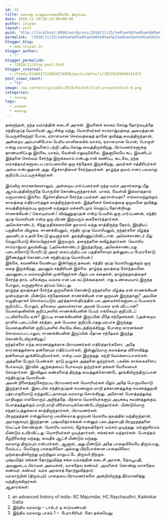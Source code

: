```yaml
---
id: 22
title: வரலாறு மாற்றுப்பாதையிலேயே திரும்பும்…
date: 2010-11-25T16:23:00+00:00
author: iniyan
layout: post
guid: 'http://localhost:8888/wordpress/2010/11/25/%e0%ae%b5%e0%ae%b0%e0%ae%b2%e0%ae%be%e0%ae%b1%e0%af%81-%e0%ae%ae%e0%ae%be%e0%ae%b1%e0%af%8d%e0%ae%b1%e0%af%81%e0%ae%aa%e0%af%8d%e0%ae%aa%e0%ae%be%e0%ae%a4%e0%af%88%e0%ae%af%e0%ae%bf%e0%ae%b2%e0%af%87/'
permalink: '/2010/11/25/%e0%ae%b5%e0%ae%b0%e0%ae%b2%e0%ae%be%e0%ae%b1%e0%af%81-%e0%ae%ae%e0%ae%be%e0%ae%b1%e0%af%8d%e0%ae%b1%e0%af%81%e0%ae%aa%e0%af%8d%e0%ae%aa%e0%ae%be%e0%ae%a4%e0%af%88%e0%ae%af%e0%ae%bf%e0%ae%b2%e0%af%87/'
blogger_blog:
  - www.iniyan.in
blogger_author:
  - ""
blogger_permalink:
  - /2010/11/blog-post.html
blogger_internal:
  - /feeds/9146627533884274098/posts/default/30576209498431472
post_views_count:
  - "74"
image: /wp-content/uploads/2018/04/Untitled-presentation-9.png
categories:
  - வரலாறு
tags:
  - மார்க்ஸ்
  - வரலாறு
---
```

<div dir="ltr" style="text-align: left;">
  <span style="font-family: Latha;">தனநந்தன்</span>, <span style="font-family: Latha;">நந்த வம்சத்தின் கடைசி அரசன்</span>. <span style="font-family: Latha;">இவனைக் கலகம் செய்து தோற்கடித்தே சந்திரகுப்த மௌரியன் ஆட்சிக்கு வந்து</span>, <span style="font-family: Latha;">மௌரியர்கள் சாம்ராஜ்யத்தை அமைத்தான்</span>.<br /> <span style="font-family: Latha;">பெயருக்கேற்றார் போல</span>, <span style="font-family: Latha;">ஏராளமான செல்வத்தைத் தானே குவித்து வைத்திருந்தான்</span>, <span style="font-family: Latha;">அன்றைய அம்பானிபோல பெரிய மாளிகையில் வாசம்</span>, <span style="font-family: Latha;">ஏராளமான பொன்</span>, <span style="font-family: Latha;">பொருள் என்று வரலாறு இவனைப் பற்றி பதிவு செய்து வைத்திருக்கிறது</span>. <span style="font-family: Latha;">பிராமணர்களுக்கு தாணமளிப்பது இல்லை</span>, <span style="font-family: Latha;">யாகம்</span>, <span style="font-family: Latha;">வேள்வி எதுவுமில்லை</span>. <span style="font-family: Latha;">இதனாலேயே கூட இவனிடம் இத்தனை செல்வம் சேர்ந்து இருக்கலாம் என்பது என் கணிப்பு</span>. <span style="font-family: Latha;">கூடவே</span>, <span style="font-family: Latha;">நந்த வம்சத்தவர்களுடைய பரம்பரையில் ஒரு சந்தேகம் இருக்கிறது</span>, <span style="font-family: Latha;">அவர்கள் சத்திரியர்கள் அல்ல என்பதுதான் அது</span>. <span style="font-family: Latha;">கீழ்ச்சாதியைச் சேர்ந்தவர்கள்</span>. <span style="font-family: Latha;">தாழ்ந்த குலம் எனப் பலவாறு குறிப்பிடப்பட்டிருக்கிறார்கள்</span>.<br /> <span></span><br /> <span style="font-family: Latha;">இவ்விரு காரணங்களாலும்</span>, <span style="font-family: Latha;">அன்றைய பார்ப்பனர்கள் நந்த வம்ச அரசர்களது மீது ஆரம்பத்திலிருந்தே பொருமிக் கொண்டிருந்தார்கள்</span>. <span style="font-family: Latha;">யாகம்</span>, <span style="font-family: Latha;">வேள்வி இல்லாததால் வருமாணம் இல்லை</span>. <span style="font-family: Latha;">கீழ்ச்சாதியைச் சேர்ந்த பயல்கள் அரசாள்வதா</span>? <span style="font-family: Latha;">எல்லாவற்றுக்கும் காலத்தை எதிர்பார்த்துக் காத்திருந்தார்கள்</span>. <span style="font-family: Latha;">இத்தனைச் செல்வத்தை ஒருவனே குவித்து வைத்திருக்கும்படி ஒருவன் வந்ததும் மக்களிடமும் வெறுப்பு தோன்றியது</span>.<br /> <span style="font-family: Latha;">சாணக்கியன் </span>/ <span style="font-family: Latha;">கௌடில்யன் </span>/ <span style="font-family: Latha;">விஷ்ணுகுப்தன் என்ற பெயரில் ஒரு பார்ப்பணன்</span>, <span style="font-family: Latha;">சந்திர குப்த மௌரியன் என்ற ஒரு வீரண் இருவரும் கைகோர்த்தார்கள்</span>.<br /> <span style="font-family: Latha;">அலெக்சாண்டர்</span>, <span style="font-family: Latha;">சிந்து நதிக்கரையின் ஓரமாய் வந்து காத்திருந்த நேரம்</span>, <span style="font-family: Latha;">இந்தியப் பகுதிகளை விழுங்க</span>. <span style="font-family: Latha;">சாணக்கியனும்</span>, <span style="font-family: Latha;">சந்திர குப்த மௌரியனும்</span>, <span style="font-family: Latha;">நந்தர்களை வீழ்த்த அவனிடம் உதவி கேட்டு ஓடினார்கள்</span>. <span style="font-family: Latha;">துரத்தியணுப்பிவிட்டான்</span>. <span style="font-family: Latha;">அலெக்சாண்டர் மீது வெறுப்போடு கிளம்பினார்கள் இருவரும்</span>. <span style="font-family: Latha;">தனநந்தனை கவிழ்த்தார்கள்</span>. <span style="font-family: Latha;">மௌரிய சாம்ராஜ்யம் துவங்கியது</span>. (<span style="font-family: Latha;">அலெக்சாண்டர் இறந்தபிறகு</span>, <span style="font-family: Latha;">அலெக்சாண்டரது படைகளோடு போரிட்டு அவர் கைப்பற்றிய பல பகுதிகளையும் தன்னுடைய பேரரசோடு இணைத்துக் கொண்டான் சந்திரகுப்த மௌரியன்</span>.)<br /> <span style="font-family: Latha;">இங்கே</span>, <span style="font-family: Latha;">கவணிக்க வேண்டிய இன்னொரு தகவல்</span>. <span style="font-family: Latha;">சந்திர குப்த மௌரியனுக்கும் ஒரு கதை இருக்கிறது</span>, <span style="font-family: Latha;">அவனும் சத்திரியன் இல்லை</span>. <span style="font-family: Latha;">தாழ்ந்த குலத்தை சேர்ந்தவனே</span>. <span style="font-family: Latha;">அவனுடைய வம்சவழியின் முன்னோர்கள் மீதும் பல கதைகள்</span>, <span style="font-family: Latha;">தாழ்ந்தகுலத்தைச் சேர்ந்த தாய்</span>. <span style="font-family: Latha;">மலைக்குடி வம்சம் என பல கட்டுக்கதைகள்</span>. <span style="font-family: Latha;">எது உண்மையாய் இருந்த போதும்</span>, <span style="font-family: Latha;">வருணாசிரம தர்மம் கெட்டது</span>.<br /> <span style="font-family: Latha;">தாழ்ந்த குலத்தைச் சேர்ந்த ஒருவனைக் கொண்டு நந்தர்களை வீழ்த்த ஏன் சாணக்கியன் முன்வந்தான்</span>. <span style="font-family: Latha;">மீண்டும் சந்தேகங்கள் சாணக்கியன் என ஒருவன் இருந்தானா</span>? <span style="font-family: Latha;">அவனே எழுதியதாகச் சொல்லப்படும் அர்த்தசாஸ்திரத்தில் பல அமைச்சர்களுடைய பெயரைக் குறிப்பிட்ட போதும்</span>, <span style="font-family: Latha;">தலைமை அமைச்சரான அவன் பெயரை ஏன் விட்டான்</span>? <span style="font-family: Latha;">மெகஸ்தனிஸின் குறிப்புகளில் சாணக்கியனின் பெயர் எங்கேயும் குறிப்பிடப் படவில்லையே ஏன்</span>? <span style="font-family: Latha;">இப்படி சாணக்கியனின் இருப்பின் மீதே சந்தேகங்கள்</span>. (<span style="font-family: Latha;">அன்றைய நாளில் படைப்பின் கர்த்தா</span>, <span style="font-family: Latha;">தன் பெயரை குறிப்பிடாதது மரபாக இருந்தது</span>. <span style="font-family: Latha;">மெகஸ்தனிஸின் குறிப்புகளில் சிலவே கிடைத்திருக்கிறது</span>. <span style="font-family: Latha;">போன்ற காரனங்கள் சொல்லப்பட்டாலும்</span>, <span style="font-family: Latha;">சாணக்கியனின் இருப்பின் மீதான சந்தேகம் இருந்து கொண்டேயிருக்கிறது</span>.)<br /> <span style="font-family: Latha;">நந்தர்களை எந்த காரணத்துக்காக பிராமணர்கள் எதிர்த்தார்களோ</span>, <span style="font-family: Latha;">அதே காரணத்துக்காக தன்னையும் எதிர்ப்பார்கள்</span>, <span style="font-family: Latha;">இன்னுமொரு கலகத்தை விளைவித்து தன்னையும் தூக்கியெறிவார்கள்</span>, <span style="font-family: Latha;">என்ற பயம் இருந்தது</span>. <span style="font-family: Latha;">சுற்றி மெய்க்காப்பாளர்கள், அத்தனை பேரும் பெண்கள்</span>. <span style="font-family: Latha;">நாடு முழுக்க அத்தனை ஒற்றர்கள்</span>, <span style="font-family: Latha;">பகலில் காக்கைகளைப் போலவும்</span>, <span style="font-family: Latha;">இரவில் ஆந்தையைப் போலவும் ஒற்றர்கள் தங்கள் வேலையைச் செய்தார்கள்</span>. <span style="font-family: Latha;">இரவிலும் கண்களைத் திறந்து வைத்துக்கொண்டே தூங்கியிருந்திருப்பான் சந்திரகுப்த மௌரியன்</span>.<br /> <span style="font-family: Latha;">அவன் நினைத்தற்கேற்றபடி பிராமணர்கள் மௌரியர்கள் மீதும் அதே பொருமலோடு இருந்தார்கள்</span>. <span style="font-family: Latha;">இடையில் சந்திரகுப்தன் சமணனாக மாறி தக்காணத்துக்கு சமணத்துறவி பத்ரபாகுவோடு வந்துவிட்டதாகவும் வரலாறு சொல்கிறது</span>. <span style="font-family: Latha;">அசோகர் பௌத்தத்துக்கு மாறியதும் எல்லோரும் அறிந்ததே</span>. <span style="font-family: Latha;">பிற்கால மௌரியர்களும் அடிக்கடி சமணத்துக்கும்</span>, <span style="font-family: Latha;">பௌத்தத்துக்கும் மாறி மாறி விளையாடிக்கொண்டேயிருந்தார்கள்</span>. <span style="font-family: Latha;">மீண்டுமொரு சந்தர்ப்பத்துக்காக காத்திருந்தார்கள்</span>, <span style="font-family: Latha;">பிராமணர்கள்</span>.<br /> <span style="font-family: Latha;">பிரஹதத்தன் என்னுமொரு பலமில்லாத ஒருவன் மௌரிய குலத்தில் வந்திருந்தான்</span>, <span style="font-family: Latha;">அரசனாகவும் இருந்தான்</span>. <span style="font-family: Latha;">புஷ்யமித்ரசுங்கன் என்னும் படைத்தளபதி பிரஹதத்தனை வெட்டிக் கொண்றான்</span>. <span style="font-family: Latha;">மௌரிய வம்சம்</span>, <span style="font-family: Latha;">கீழ்க்குலத்தோர் வம்சம் முடிந்தது</span>. <span style="font-family: Latha;">வர்ணாசிரமம் மீண்டும் உயிர்விட்டது</span>. <span style="font-family: Latha;">மௌரியர்கள் முடிந்தார்கள்</span>, <span style="font-family: Latha;">சுங்கர்கள் வந்தார்கள்</span>. <span style="font-family: Latha;">பௌத்தம் கீழ்நிலைக்கு வந்தது</span>, <span style="font-family: Latha;">வைதீக ஆட்சி மீண்டும் வந்தது</span>.<br /> <span style="font-family: Latha;">வரலாறு திரும்பும் என்பார்கள்</span>, <span style="font-family: Latha;">ஆனால்</span>, <span style="font-family: Latha;">அது மீண்டும் அதே பாதையிலேயே திரும்பாது</span>, <span style="font-family: Latha;">மேம்பட்ட வேறொரு பாதையிலோ அல்லது பிற்போக்கான பாதையிலோ, முந்தையதிலிருந்து முற்றிலும் மாறுபட்டே திரும்பி நிற்கும்</span>.<br /> <span style="font-family: Latha;">புஷ்யமித்ர சுங்கன் தோற்றுவித்த சுங்க வம்சத்தின் கடைசி அரசன்</span>, <span style="font-family: Latha;">தேவபூபதி</span>, <span style="font-family: Latha;">அவனுடைய பிராமன அமைச்சர்</span>, <span style="font-family: Latha;">வாசுதேவ கண்வர். அவனைக்&nbsp; கொண்று வாசுதேவ&nbsp; கண்வர், கண்வர்&nbsp; வம்ச அரசைத் தோற்றுவித்தார்.</span><br /> <span style="font-family: Latha;">வரலாற்றின் </span>(<span style="font-family: Latha;">திரும்பும்</span>) <span style="font-family: Latha;">பாதையை பிராமணர்களே அன்றிலிருந்து தீர்மாணித்து வந்திருக்கிறார்கள்</span>.<br /> ஆதாரங்கள்: </p> 
  
  <ol>
    <li>
      an advanced history of india- RC Majumdar, HC Raychaudhri, Kaikinkar Datta
    </li>
    <li>
      இந்திய வரலாறு – டாக்டர் ந.சுப்ரமண்யன்
    </li>
    <li>
      இந்திய வரலாறு பாகம் 1 – &nbsp;பேராசிரியர். கோ.தங்கவேலு
    </li>
  </ol>
</div>